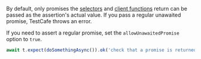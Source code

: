 By default, only promises the [selectors](../../guides/basic-guides/select-page-elements.md#define-assertion-actual-value)
and [client functions](../../guides/basic-guides/obtain-data-from-the-client.md) return can be passed as the assertion's actual value. If you pass a regular unawaited promise, TestCafe throws an error.

If you need to assert a regular promise, set the `allowUnawaitedPromise` option to `true`.

```js
await t.expect(doSomethingAsync()).ok('check that a promise is returned', { allowUnawaitedPromise: true });
```
